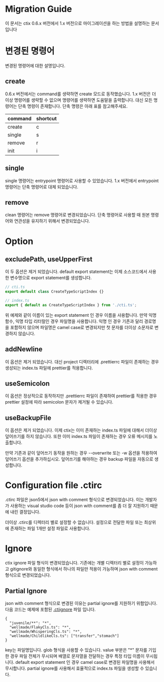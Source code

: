 # Migration Guide
이 문서는 ctix 0.6.x 버전에서 1.x 버전으로 마이그레이션을 하는 방법을 설명하는 문서 입니다

# 변경된 명령어
변경된 명령어에 대한 설명입니다.

## create
0.6.x 버전에서는 command를 생략하면 create 모드로 동작했습니다. 1.x 버전은 더이상 명령어를 생략할 수 없으며 명령어를 생략하면 도움말을 출력합니다. 대신 모든 명령어는 단축 명령이 존재합니다. 단축 명령은 아래 표를 참고해주세요.

| command | shortcut |
| - | - |
| create | c |
| single | s |
| remove | r | 
| init | i |

## single
single 명령어는 entrypoint 명령어로 사용할 수 있었습니다. 1.x 버전에서 entrypoint 명령어는 단축 명령어로 대체 되었습니다.

## remove
clean 명령어는 remove 명령어로 변경되었습니다. 단축 명령어로 사용할 때 원본 명령어와 연관성을 유지하기 위해서 변경되었습니다.

# Option

## excludePath, useUpperFirst
이 두 옵션은 제거 되었습니다. default export statement는 이제 소스코드에서 사용한 변수명으로 export statement를 생성합니다.

```ts
// cti.ts
export default class CreateTypeScriptIndex {}

// index.ts
export { default as CreateTypeScriptIndex } from './cti.ts';
```

위 예제와 같이 이름이 있는 export statement 인 경우 이름을 사용합니다. 만약 익명 함수, 익명 타입 리터럴인 경우 파일명을 사용합니다. 익명 인 경우 기존과 달리 경로명을 포함하지 않으며 파일명은 camel case로 변경되지만 첫 문자를 더이상 소문자로 변경하지 않습니다.

## addNewline
이 옵션은 제거 되었습니다. 대신 project 디렉터리에 .prettierrc 파일이 존재하는 경우 생성되는 index.ts 파일에 prettier를 적용합니다.

## useSemicolon
이 옵션은 정상적으로 동작하지만 .prettierrc 파일이 존재하여 prettier를 적용한 경우 prettier 설정에 따라 semicolon 문자가 제거될 수 있습니다.

## useBackupFile
이 옵션은 제거 되었습니다. 이제 ctix는 이미 존재하는 index.ts 파일에 대해서 더이상 덮어쓰기를 하지 않습니다. 또한 이미 index.ts 파일이 존재하는 경우 오류 메시지를 노출합니다.

만약 기존과 같이 덮어쓰기 동작을 원하는 경우 --overwrite 또는 -w 옵션을 적용하여 덮어쓰기 옵션을 추가하십시오. 덮어쓰기를 해야하는 경우 backup 파일을 자동으로 생성합니다.

# Configuration file .ctirc
.ctirc 파일은 json5에서 json with comment 형식으로 변경되었습니다. 이는 개발자가 사용하는 visual studio code 등이 json with comment를 좀 더 잘 지원하기 때문에 내린 결정입니다.

더이상 .ctirc를 디렉터리 별로 설정할 수 없습니다. 설정으로 전달한 파일 또는 최상위에 존재하는 파일 1개만 설정 파일로 사용합니다.

# Ignore
ctix ignore 파일 형식이 변경되었습니다. 기존에는 개별 디렉터리 별로 설정이 가능하고 gitignore와 동일한 형식에서 하나의 파일만 적용이 가능하며 json with comment 형식으로 변경되었습니다.

## Partial Ignore
json with comment 형식으로 변경된 이유는 partial ignore를 지원하기 위함입니다. 다음 코드는 예제에 포함된 [.ctiignore](https://github.com/imjuni/ctix/blob/develop/example/type04/.ctiignore) 파일 입니다.

```jsonc
{
  "juvenile/**": "*",
  "wellmade/FlakyCls.ts": "*",
  "wellmade/WhisperingCls.ts": "*",
  "wellmade/ChildlikeCls.ts": ["transfer","stomach"]
}
```
key는 파일명입니다. glob 형식을 사용할 수 있습니다. value 부분은 "*" 문자를 기입한 경우 파일 전체가 무시되며 배열로 문자열을 전달하는 경우 특정 타입 이름이 무시됩니다. default export statement 인 경우 camel case로 변경된 파일명을 사용해서 무시합니다. partial ignore를 사용해서 효율적으로 index.ts 파일을 생성할 수 있습니다.
